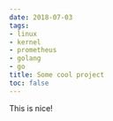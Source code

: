```yaml
---
date: 2018-07-03
tags:
- linux
- kernel
- prometheus
- golang
- go
title: Some cool project
toc: false
---
```


This is nice!
